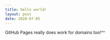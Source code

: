 ```yaml
---
title: hello world!
layout: post
date: 2020-07-05
---
```


GitHub Pages really does work for domains too!^^